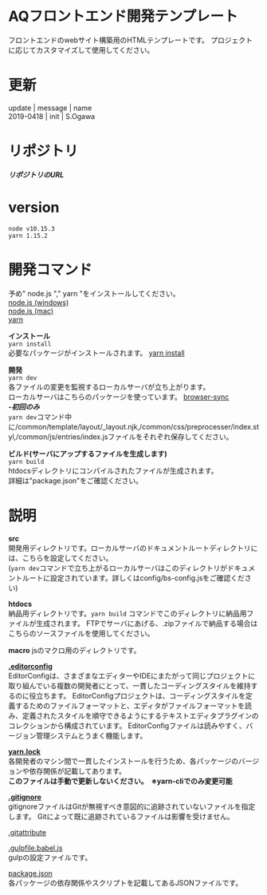 # AQフロントエンド開発テンプレート
フロントエンドのwebサイト構築用のHTMLテンプレートです。
プロジェクトに応じてカスタマイズして使用してください。

# 更新
update | message | name  
2019-0418 | init | S.Ogawa  

# リポジトリ
***リポジトリのURL***

# version
`node v10.15.3`  
`yarn 1.15.2`  

# 開発コマンド
予め" node.js "," yarn "をインストールしてください。  
[node.js (windows)](https://qiita.com/satoyan419/items/56e0b5f35912b9374305)  
[node.js (mac)](https://qiita.com/ucan-lab/items/517ee13a2f8769ab866c)  
[yarn](https://yarnpkg.com/ja/docs/install#windows-stable)  


**インストール**  
`yarn install`  
必要なパッケージがインストールされます。
[yarn install](https://yarnpkg.com/ja/docs/installing-dependencies)    


**開発**  
`yarn dev`  
各ファイルの変更を監視するローカルサーバが立ち上がります。  
ローカルサーバはこちらのパッケージを使っています。
[browser-sync](https://yarnpkg.com/ja/package/browser-sync)    
***-初回のみ***  
`yarn dev`コマンド中に/common/template/layout/\_layout.njk,/common/css/preprocesser/index.styl,/common/js/entries/index.jsファイルをそれぞれ保存してください。   


**ビルド(サーバにアップするファイルを生成します)**  
`yarn build`  
htdocsディレクトリにコンパイルされたファイルが生成されます。  
詳細は"package.json"をご確認ください。  


# 説明  
**src**  
開発用ディレクトリです。ローカルサーバのドキュメントルートディレクトリには、こちらを設定してください。  
(`yarn dev`コマンドで立ち上がるローカルサーバはこのディレクトリがドキュメントルートに設定されています。詳しくはconfig/bs-config.jsをご確認ください)  

**htdocs**  
納品用ディレクトリです。`yarn build` コマンドでこのディレクトリに納品用ファイルが生成されます。
FTPでサーバにあげる、.zipファイルで納品する場合はこちらのソースファイルを使用してください。

**macro**
jsのマクロ用のディレクトリです。  

**[.editorconfig](https://editorconfig.org/)**  
EditorConfigは、さまざまなエディターやIDEにまたがって同じプロジェクトに取り組んでいる複数の開発者にとって、一貫したコーディングスタイルを維持するのに役立ちます。 EditorConfigプロジェクトは、コーディングスタイルを定義するためのファイルフォーマットと、エディタがファイルフォーマットを読み、定義されたスタイルを順守できるようにするテキストエディタプラグインのコレクションから構成されています。 EditorConfigファイルは読みやすく、バージョン管理システムとうまく機能します。

**[yarn.lock](https://yarnpkg.com/lang/ja/docs/yarn-lock/)**  
各開発者のマシン間で一貫したインストールを行うため、各パッケージのバージョンや依存関係が記載してあります。  
**このファイルは手動で更新しないください。　※yarn-cliでのみ変更可能**

**[.gitignore](https://git-scm.com/docs/gitignore)**  
gitignoreファイルはGitが無視すべき意図的に追跡されていないファイルを指定します。 Gitによって既に追跡されているファイルは影響を受けません。

[.gitattribute](https://git-scm.com/docs/gitattributes)

[.gulpfile.babel.js](https://gulpjs.com/docs/en/api/concepts)  
gulpの設定ファイルです。  

[package.json](http://liberty-technology.biz/PublicItems/npm/package.json.html)  
各パッケージの依存関係やスクリプトを記載してあるJSONファイルです。
